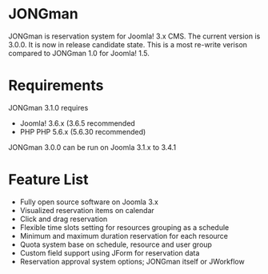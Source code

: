 JONGman
=======

JONGman is reservation system for Joomla! 3.x CMS. The current version is 3.0.0. It is now in release candidate state. This is a most re-write verison compared to JONGman 1.0 for Joomla! 1.5.

Requirements
============

JONGman 3.1.0 requires 
+ Joomla! 3.6.x (3.6.5 recommended
+ PHP PHP 5.6.x (5.6.30 recommended)

JONGman 3.0.0 can be run on Joomla 3.1.x to 3.4.1

Feature List
============
+ Fully open source software on Joomla 3.x
+ Visualized reservation items on calendar
+ Click and drag reservation
+ Flexible time slots setting for resources grouping as a schedule
+ Minimum and maximum duration reservation for each resource
+ Quota system base on schedule, resource and user group
+ Custom field support using JForm for reservation data
+ Reservation approval system options; JONGman itself or JWorkflow
